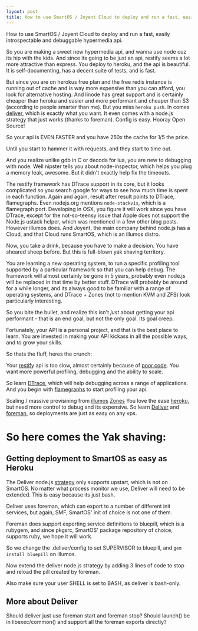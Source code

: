 ```yaml
---
layout: post
title: How to use SmartOS / Joyent Cloud to deploy and run a fast, easily introspectable and debuggable hypermedia api.
---
```


How to use SmartOS / Joyent Cloud to deploy and run a fast, easily introspectable and debuggable hypermedia api.

So you are making a sweet new hypermedia api, and wanna use node cuz its hip with the kids. And since its going to be just an api, restify seems a lot more attractive than express. You deploy to heroku, and the api is beautiful. It is self-documenting, has a decent suite of tests, and is fast.

But since you are on herokus free plan and the free redis instance is running out of cache and is way more expensive than you can afford, you look for alternative hosting. And linode has great support and is certainly cheaper than heroku and easier and more performant and cheaper than S3 (according to people smarter than me). But you miss `heroku push`. In comes [deliver][], which is exactly what you want. It even comes with a node.js strategy that just works (thanks to foreman). Config is easy. Hooray Open Source!

So your api is EVEN FASTER and you have 250x the cache for 1/5 the price.

Until you start to hammer it with requests, and they start to time out.

And you realize unlike gdb in C or decoda for lua, you are new to debugging with node. Well nipster tells you about node-inspector, which helps you plug a memory leak, awesome. But it didn't exactly help fix the timeouts. 

The restify framework has DTrace support in its core, but it looks complicated so you search google for ways to see how much time is spent in each function. Again and again, result after result points to DTrace, flamegraphs. Even nodejs.org mentions `node-stackvis`, which is a flamegraph port. Developing in OSX, you figure it will work since you have DTrace, except for the not-so-teensy issue that Apple does not support the Node.js ustack helper, which was mentioned in a few other blog posts. However illumos does. And Joyent, the main company behind node.js has a Cloud, and that Cloud runs SmartOS, which is an illumos distro.

Now, you take a drink, because you have to make a decision. You have sheared sheep before. But this is full-blown yak shaving territory.

You are learning a new operating system, to run a specific profiling tool supported by a particular framework so that you can help debug. The framework will almost certainly be gone in 5 years, probably even node.js will be replaced in that time by better stuff. DTrace will probably be around for a while longer, and its always good to be familiar with a range of operating systems, and DTrace + Zones (not to mention KVM and ZFS) look particularly interesting.

So you bite the bullet, and realize this isn't *just* about getting your api performant - that is an end goal, but not the only goal. Its goal creep.

Fortunately, your API is a personal project, and that is the best place to learn. You are invested in making your API kickass in all the possible ways, and to grow your skills.

So thats the fluff, heres the crunch:

  Your [restify][] api is too slow, almost certainly because of [poor code][].
  You want more powerful profiling, debugging and the ability to scale.

  So learn [DTrace][], which will help debugging across a range of applications.
  And you begin with [flamegraphs][] to start profiling your api.

  Scaling / massive provisining from [illumos][] [Zones][]
  You love the ease [heroku][], but need more control to debug and its expensive.
  So learn [Deliver][] and [foreman][], so deployments are just as easy on any vps.

# So here comes the Yak shaving:


## Getting deployment to SmartOS as easy as Heroku

  The Deliver node.js [strategy][] only supports upstart, which is not on SmartOS.
  No matter what process monitor we use, Deliver will need to be extended. This is easy because its just bash.

  Deliver uses foreman, which can export to a number of different init services, but again, SMF, SmartOS' init of choice is not one of them.

  Foreman does support exporting service definitions to bluepill, which is a rubygem, and since pkgsrc, SmartOS' package repository of choice, supports ruby, we hope it will work.

  So we change the .deliver/config to set SUPERVISOR to bluepill, and `gem install bluepill` on illumos.

  Now extend the deliver node.js strategy by adding 3 lines of code to stop and reload the pill created by foreman.

  Also make sure your user SHELL is set to BASH, as deliver is bash-only.

## More about Deliver

  Should deliver just use foreman start and foreman stop? Should launch() be in libexec/common() and support all the foreman exports directly?

[deliver]: https://github.com/gerhard/deliver
[restify]: http://mcavage.github.com/node-restify
[poor code]: https://github.com/jedahan/collections-api
[DTrace]: http://en.wikipedia.org/wiki/DTrace
[flamegraphs]: http://dtrace.org/blogs/brendan/2011/12/16/flame-graphs
[illumos]: wiki.illumos.org
[Zones]: http://en.wikipedia.org/wiki/Solaris_Zones
[heroku]: http://www.heroku.com
[foreman]: https://github.com/ddollar/foreman
[strategy]: https://github.com/gerhard/deliver/tree/master/strategies